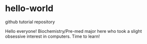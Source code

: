 # hello-world
github tutorial repository

Hello everyone!
Biochemistry/Pre-med major here who took a slight obsessive interest in computers. Time to learn!
